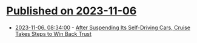 # [Published on 2023-11-06](index.md)

* [2023-11-06, 08:34:00](https://tech.slashdot.org/story/23/11/06/0529226/after-suspending-its-self-driving-cars-cruise-takes-steps-to-win-back-trust?utm_source=rss1.0mainlinkanon&utm_medium=feed) - [After Suspending Its Self-Driving Cars, Cruise Takes Steps to Win Back Trust](https://tech.slashdot.org/story/23/11/06/0529226/after-suspending-its-self-driving-cars-cruise-takes-steps-to-win-back-trust?utm_source=rss1.0mainlinkanon&utm_medium=feed)
